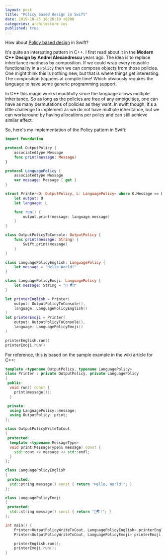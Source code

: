 ```yaml
---
layout: post
title: "Policy based design in Swift"
date: 2019-10-25 10:26:19 +0200
categories: architecture ios
published: true
---
```


How about [Policy based design](https://en.wikipedia.org/wiki/Modern_C%2B%2B_Design#Policy-based_design) in Swift? 

It's quite an interesting pattern in C++. I first read about it in the **Modern C++ Design by Andrei Alexandrescu** years ago. The idea is to replace inheritance madness by composition. If we could wrap every reusable functionality in a `Policy` then we can compose objects from those policies. One might think this is nothing new, but that is where things get interesting. The composition happens at compile time! Which obviously requires the language to have some generic programming support.

In C++ this magic works beautifully since the language allows multiple inheritance. So as long as the policies are free of any ambiguities, one can have as many permutations of policies as they want. In swift though, it's a little challenge to implement as we do not have multiple inheritance, but we can workaround by having allocations per policy and can still achieve similar effect.

So, here's my implementation of the Policy pattern in Swift:

```swift
import Foundation

protocol OutputPolicy {
    associatedtype Message
    func print(message: Message)
}

protocol LanguagePolicy {
    associatedtype Message
    var message: Message { get }
}

struct Printer<O: OutputPolicy, L: LanguagePolicy> where O.Message == L.Message {
    let output: O
    let language: L

    func run() {
        output.print(message: language.message)
    }
}

class OutputPolicyToConsole: OutputPolicy {
    func print(message: String) {
        Swift.print(message)
    }
}

class LanguagePolicyEnglish: LanguagePolicy {
    let message = "Hello World!"
}

class LanguagePolicyEmoji: LanguagePolicy {
    let message: String = "👋 🌏❗️"
}

let printerEnglish = Printer(
    output: OutputPolicyToConsole(), 
    language: LanguagePolicyEnglish()
)
let printerEmoji = Printer(
    output: OutputPolicyToConsole(), 
    language: LanguagePolicyEmoji()
)

printerEnglish.run()
printerEmoji.run()
```

For reference, this is based on the sample example in the wiki article for C++:

```cpp
template <typename OutputPolicy, typename LanguagePolicy>
class Printer : private OutputPolicy, private LanguagePolicy
{
 public:
  void run() const {
    print(message());
  }

 private:
  using LanguagePolicy::message;
  using OutputPolicy::print;
};

class OutputPolicyWriteToCout
{
 protected:
  template <typename MessageType>
  void print(MessageType&& message) const {
    std::cout << message << std::endl;
  }
};

class LanguagePolicyEnglish
{
 protected:
  std::string message() const { return "Hello, World!"; }
};

class LanguagePolicyEmoji
{
 protected:
  std::string message() const { return "👋🌏!"; }
};

int main() {
    Printer<OutputPolicyWriteToCout, LanguagePolicyEnglish> printerEnglish;
    Printer<OutputPolicyWriteToCout, LanguagePolicyEmoji> printerEmoji;

    printerEnglish.run();
    printerEmoji.run();
}
```